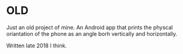 # OLD

Just an old project of mine. An Android app that prints the physcal oriantation of the phone as an angle borh vertically and horizontally.

Written late 2018 I think.
